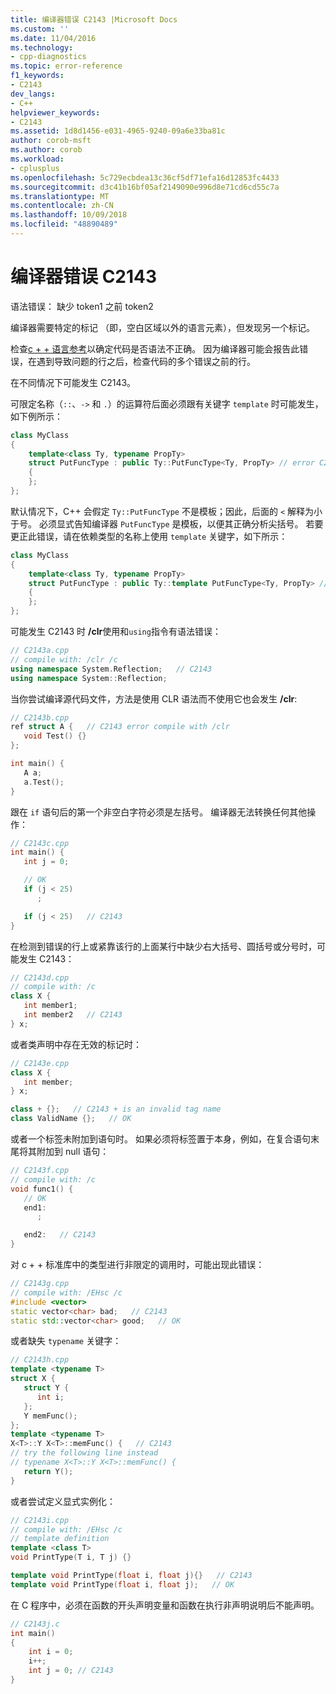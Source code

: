 ```yaml
---
title: 编译器错误 C2143 |Microsoft Docs
ms.custom: ''
ms.date: 11/04/2016
ms.technology:
- cpp-diagnostics
ms.topic: error-reference
f1_keywords:
- C2143
dev_langs:
- C++
helpviewer_keywords:
- C2143
ms.assetid: 1d8d1456-e031-4965-9240-09a6e33ba81c
author: corob-msft
ms.author: corob
ms.workload:
- cplusplus
ms.openlocfilehash: 5c729ecbdea13c36cf5df71efa16d12853fc4433
ms.sourcegitcommit: d3c41b16bf05af2149090e996d8e71cd6cd55c7a
ms.translationtype: MT
ms.contentlocale: zh-CN
ms.lasthandoff: 10/09/2018
ms.locfileid: "48890489"
---
```

# <a name="compiler-error-c2143"></a>编译器错误 C2143

语法错误： 缺少 token1 之前 token2

编译器需要特定的标记 （即，空白区域以外的语言元素），但发现另一个标记。

检查[c + + 语言参考](../../cpp/cpp-language-reference.md)以确定代码是否语法不正确。 因为编译器可能会报告此错误，在遇到导致问题的行之后，检查代码的多个错误之前的行。

在不同情况下可能发生 C2143。

可限定名称（`::`、`->` 和 `.`）的运算符后面必须跟有关键字 `template` 时可能发生，如下例所示：

```cpp
class MyClass
{
    template<class Ty, typename PropTy>
    struct PutFuncType : public Ty::PutFuncType<Ty, PropTy> // error C2143
    {
    };
};

```

默认情况下，C++ 会假定 `Ty::PutFuncType` 不是模板；因此，后面的 `<` 解释为小于号。  必须显式告知编译器 `PutFuncType` 是模板，以便其正确分析尖括号。 若要更正此错误，请在依赖类型的名称上使用 `template` 关键字，如下所示：

```cpp
class MyClass
{
    template<class Ty, typename PropTy>
    struct PutFuncType : public Ty::template PutFuncType<Ty, PropTy> // correct
    {
    };
};

```

可能发生 C2143 时 **/clr**使用和`using`指令有语法错误：

```cpp
// C2143a.cpp
// compile with: /clr /c
using namespace System.Reflection;   // C2143
using namespace System::Reflection;
```

当你尝试编译源代码文件，方法是使用 CLR 语法而不使用它也会发生 **/clr**:

```cpp
// C2143b.cpp
ref struct A {   // C2143 error compile with /clr
   void Test() {}
};

int main() {
   A a;
   a.Test();
}
```

跟在 `if` 语句后的第一个非空白字符必须是左括号。 编译器无法转换任何其他操作：

```cpp
// C2143c.cpp
int main() {
   int j = 0;

   // OK
   if (j < 25)
      ;

   if (j < 25)   // C2143
}
```

在检测到错误的行上或紧靠该行的上面某行中缺少右大括号、圆括号或分号时，可能发生 C2143：

```cpp
// C2143d.cpp
// compile with: /c
class X {
   int member1;
   int member2   // C2143
} x;
```

或者类声明中存在无效的标记时：

```cpp
// C2143e.cpp
class X {
   int member;
} x;

class + {};   // C2143 + is an invalid tag name
class ValidName {};   // OK
```

或者一个标签未附加到语句时。 如果必须将标签置于本身，例如，在复合语句末尾将其附加到 null 语句：

```cpp
// C2143f.cpp
// compile with: /c
void func1() {
   // OK
   end1:
      ;

   end2:   // C2143
}
```

对 c + + 标准库中的类型进行非限定的调用时，可能出现此错误：

```cpp
// C2143g.cpp
// compile with: /EHsc /c
#include <vector>
static vector<char> bad;   // C2143
static std::vector<char> good;   // OK
```

或者缺失 `typename` 关键字：

```cpp
// C2143h.cpp
template <typename T>
struct X {
   struct Y {
      int i;
   };
   Y memFunc();
};
template <typename T>
X<T>::Y X<T>::memFunc() {   // C2143
// try the following line instead
// typename X<T>::Y X<T>::memFunc() {
   return Y();
}
```

或者尝试定义显式实例化：

```cpp
// C2143i.cpp
// compile with: /EHsc /c
// template definition
template <class T>
void PrintType(T i, T j) {}

template void PrintType(float i, float j){}   // C2143
template void PrintType(float i, float j);   // OK
```

在 C 程序中，必须在函数的开头声明变量和函数在执行非声明说明后不能声明。

```C
// C2143j.c
int main()
{
    int i = 0;
    i++;
    int j = 0; // C2143
}
```
